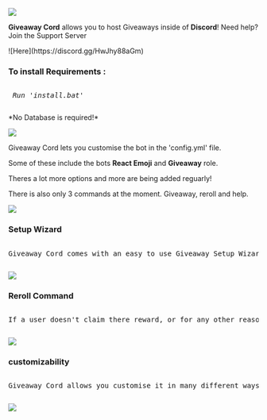 ![](https://cdn.discordapp.com/attachments/809363224663031829/811105365348843540/MOSHED-2021-2-16-5-22-57.gif)
<p><b>Giveaway Cord</b> allows you to host Giveaways inside of <b>Discord</b>! Need help? Join the Support Server </p> ![Here](https://discord.gg/HwJhy88aGm)
<h3>To install <b>Requirements :</b></h3> 
	 <pre><p> <i>Run 'install.bat'</i></p></pre>
<p> *No Database is required!* </p>
	
![](https://cdn.discordapp.com/attachments/809363224663031829/811106405079318548/MOSHED-2021-2-16-5-27-7.gif)
<p> Giveaway Cord lets you customise the bot in the 'config.yml' file. </p
<p> Some of these include the bots <b>React Emoji</b> and <b>Giveaway</b> role.</p>
<p> Theres a lot more options and more are being added reguarly! </p>
<p> There is also only 3 commands at the moment. Giveaway, reroll and help.

![](https://cdn.discordapp.com/attachments/809363224663031829/811106322182307860/MOSHED-2021-2-16-5-26-42.gif)

<h3>Setup Wizard</h3> 
	 <pre><p>Giveaway Cord comes with an easy to use Giveaway Setup Wizard</p></pre>
	 
![](https://cdn.discordapp.com/attachments/809363224663031829/811135955959808030/unknown.png)

<h3>Reroll Command</h3> 
	 <pre><p>If a user doesn't claim there reward, or for any other reason, you can reroll the winner.</p></pre>
	 
![](https://cdn.discordapp.com/attachments/809363224663031829/811137233817829386/unknown.png)

<h3>customizability</h3> 
	 <pre><p>Giveaway Cord allows you customise it in many different ways.</p></pre>
	 
![](https://cdn.discordapp.com/attachments/809363133713874944/811192075659640873/unknown.png)



